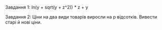 Завдання 1: ln(y + sqrt(y + z^2)) * z + y

Завдання 2: Ціни на два види товарів виросли на р відсотків. Вивести старі й нові
ціни.
